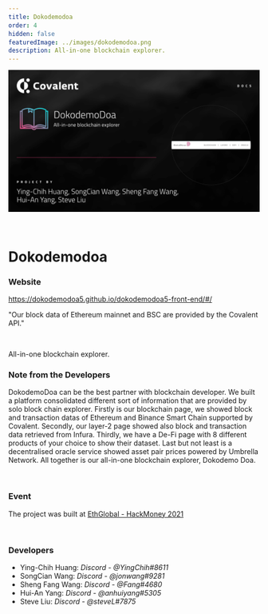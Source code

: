 ```yaml
---
title: Dokodemodoa
order: 4
hidden: false
featuredImage: ../images/dokodemodoa.png
description: All-in-one blockchain explorer. 
---
```


![Dokodemodoa](../images/dokodemodoa.png)

&nbsp;

# Dokodemodoa

### Website

https://dokodemodoa5.github.io/dokodemodoa5-front-end/#/

<Aside>

"Our block data of Ethereum mainnet and BSC are provided by the Covalent API."

</Aside>

&nbsp;

All-in-one blockchain explorer. 

### Note from the Developers


DokodemoDoa can be the best partner with blockchain developer.	We built a platform consolidated different sort of information that are provided by solo block chain explorer. Firstly is our blockchain page, we showed block and transaction datas of Ethereum and Binance Smart Chain supported by Covalent.  Secondly, our layer-2 page showed also block and transaction data retrieved from Infura.  Thirdly, we have a De-Fi page with 8 different products of your choice to show their dataset.  Last but not least is a decentralised oracle service showed asset pair prices powered by Umbrella Network.  All together is our all-in-one blockchain explorer, Dokodemo Doa.	

&nbsp;

### Event

The project was built at [EthGlobal - HackMoney 2021](https://www.covalenthq.com/blog/ethglobal-hackmoney-winners/)

&nbsp;

### Developers

- Ying-Chih Huang: _Discord - @YingChih#8611_
- SongCian Wang: _Discord - @jonwang#9281_
- Sheng Fang Wang: _Discord - @Fang#4680_
- Hui-An Yang: _Discord - @anhuiyang#5305_
- Steve Liu: _Discord - @steveL#7875_
	
